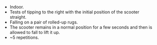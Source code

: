 - Indoor.
- Tests of tipping to the right with the initial position of the scooter straight.
- Falling on a pair of rolled-up rugs.
- The scooter remains in a normal position for a few seconds and then is allowed to fall to lift it up.
- ~5 repetitions.